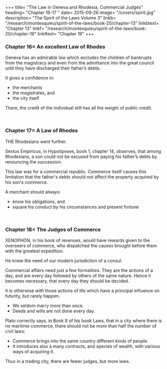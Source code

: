 +++
title= "The Law in Geneva and Rhodesia, Commercial Judges"
heading= "Chapter 16-17 "
date= 2015-09-26
image= "/covers/spirit.jpg"
description= "The Spirit of the Laws Volume 3"
linkb= "/research/montesquieu/spirit-of-the-laws/book-20/chapter-13"
linkbtext= "Chapter 13"
linkf= "/research/montesquieu/spirit-of-the-laws/book-20/chapter-19"
linkftext= "Chapter 19"
+++

### Chapter 16= An excellent Law of Rhodes

Geneva has an admirable law which excludes the children of bankrupts from the magistracy and even from the admittance into the great council until they have discharged their father’s debts.

It gives a confidence in:
- the merchants
- the magistrates, and
- the city itself

There, the credit of the individual still has all the weight of public credit.

<br>

### Chapter 17= A Law of Rhodes

THE Rhodesians went further.

Sextus Empiricus, in Hypotiposes, book 1, chapter 14, observes, that among Rhodesians, a son could not be excused from paying his father’s debts by renouncing the succession.

This law was for a commercial republic. Commerce itself causes this limitation that the father's debts should not affect the property acquired by his son's commerce.

A merchant should always:
- know his obligations, and
- square his conduct by his circumstances and present fortune

<br>

### Chapter 18= The Judges of Commerce

XENOPHON, in his book of revenues, would have rewards given to the overseers of commerce, who dispatched the causes brought before them with the greatest expedition.

He knew the need of our modern jurisdiction of a consul.

Commercial affairs need just a few formalities. They are the actions of a day, and are every day followed by others of the same nature. Hence it becomes necessary, that every day they should be decided.

It is otherwise with those actions of life which have a principal influence on futurity, but rarely happen. 
- We seldom marry more than once.
- Deeds and wills are not done every day.

Plato correctly says, in Book 8 of his book Laws, that in a city where there is no maritime commerce, there should not be more than half the number of civil laws:
- Commerce brings into the same country different kinds of people.
- It introduces also a many contracts, and species of wealth, with various ways of acquiring it.

Thus in a trading city, there are fewer judges, but more laws.  
